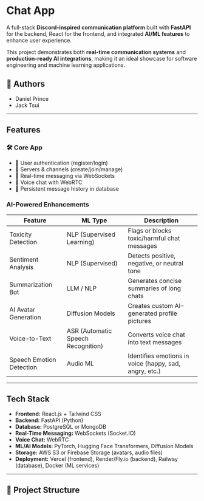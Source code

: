 # Chat App 

A full-stack **Discord-inspired communication platform** built with **FastAPI** for the backend, React for the frontend, and integrated **AI/ML features** to enhance user experience.  

This project demonstrates both **real-time communication systems** and **production-ready AI integrations**, making it an ideal showcase for software engineering and machine learning applications.  

## 👥 Authors  

- Daniel Prince
- Jack Tsui


---

## Features  

### 🛠 Core App  
- 🔹 User authentication (register/login)  
- 🔹 Servers & channels (create/join/manage)  
- 🔹 Real-time messaging via WebSockets  
- 🔹 Voice chat with WebRTC  
- 🔹 Persistent message history in database  

### AI-Powered Enhancements  
| **Feature**              | **ML Type**                        | **Description** |
| ------------------------ | ---------------------------------- | --------------- |
| Toxicity Detection       | NLP (Supervised Learning)          | Flags or blocks toxic/harmful chat messages |
| Sentiment Analysis       | NLP (Supervised)                   | Detects positive, negative, or neutral tone |
| Summarization Bot        | LLM / NLP                          | Generates concise summaries of long chats |
| AI Avatar Generation     | Diffusion Models                   | Creates custom AI-generated profile pictures |
| Voice-to-Text            | ASR (Automatic Speech Recognition) | Converts voice chat into text messages |
| Speech Emotion Detection | Audio ML                           | Identifies emotions in voice (happy, sad, angry, etc.) |

---

## Tech Stack  

- **Frontend:** React.js + Tailwind CSS  
- **Backend:** FastAPI (Python)  
- **Database:** PostgreSQL or MongoDB  
- **Real-Time Messaging:** WebSockets (Socket.IO)  
- **Voice Chat:** WebRTC  
- **ML/AI Models:** PyTorch, Hugging Face Transformers, Diffusion Models  
- **Storage:** AWS S3 or Firebase Storage (avatars, audio files)  
- **Deployment:** Vercel (frontend), Render/Fly.io (backend), Railway (database), Docker (ML services)  




---

## 📂 Project Structure  

